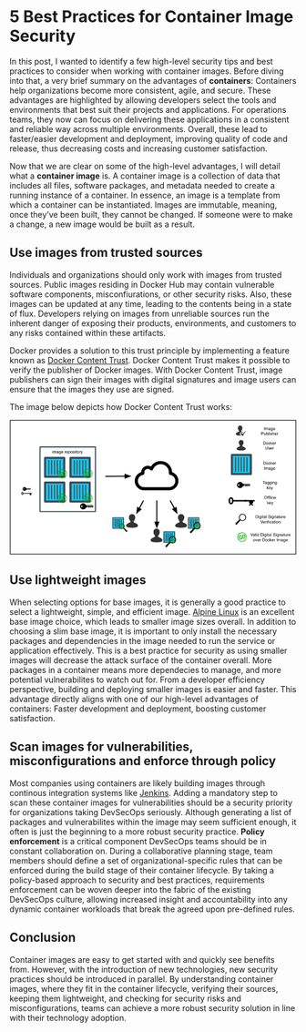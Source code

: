 # 5 Best Practices for Container Image Security

In this post, I wanted to identify a few high-level security tips and best practices to consider when working with container images. Before diving into that, a very brief summary on the advantages of **containers**: Containers help organizations become more consistent, agile, and secure. These advantages are highlighted by allowing developers select the tools and environments that best suit their projects and applications. For operations teams, they now can focus on delivering these applications in a consistent and reliable way across multiple environments. Overall, these lead to faster/easier development and deployment, improving quality of code and release, thus decreasing costs and increasing customer satisfaction.

Now that we are clear on some of the high-level advantages, I will detail what a **container image** is. A container image is a collection of data that includes all files, software packages, and metadata needed to create a running instance of a container. In essence, an image is a template from which a container can be instantiated. Images are immutable, meaning, once they’ve been built, they cannot be changed. If someone were to make a change, a new image would be built as a result.

## Use images from trusted sources

Individuals and organizations should only work with images from trusted sources. Public images residing in Docker Hub may contain vulnerable software components, misconfiurations, or other security risks. Also, these images can be updated at any time, leading to the contents being in a state of flux. Developers relying on images from unreliable sources run the inherent danger of exposing their products, environments, and customers to any risks contained within these artifacts. 

Docker provides a solution to this trust principle by implementing a feature known as [Docker Content Trust](https://docs.docker.com/engine/security/trust/content_trust/). Docker Content Trust makes it possible to verify the publisher of Docker images. With Docker Content Trust, image publishers can sign their images with digital signatures and image users can ensure that the images they use are signed. 

The image below depicts how Docker Content Trust works:

![alt text](images/dct1.png)

## Use lightweight images

When selecting options for base images, it is generally a good practice to select a lightweight, simple, and efficient image.  [Alpine Linux](https://hub.docker.com/_/alpine) is an excellent base image choice, which leads to smaller image sizes overall. In addition to choosing a slim base image, it is important to only install the necessary packages and dependencies in the image needed to run the service or application effectively. This is a best practice for security as using smaller images will decrease the attack surface of the container overall. More packages in a container means more dependecies to manage, and more potential vulnerabilites to watch out for. From a developer efficiency perspective, building and deploying smaller images is easier and faster. This advantage directly aligns with one of our high-level advantages of containers: Faster development and deployment, boosting customer satisfaction.

## Scan images for vulnerabilities, misconfigurations and enforce through policy

Most companies using containers are likely building images through continous integration systems like [Jenkins](https://jenkins.io/). Adding a mandatory step to scan these container images for vulnerabilities should be a security priority for organizations taking DevSecOps seriously. Although generating a list of packages and vulnerabilites within the image may seem sufficient enough, it often is just the beginning to a more robust security practice. **Policy enforcement** is a critical component DevSecOps teams should be in constant collaboration on. During a collaborative planning stage, team members should define a set of organizational-specific rules that can be enforced during the build stage of their container lifecycle. By taking a policy-based approach to security and best practices, requirements enforcement can be woven deeper into the fabric of the existing DevSecOps culture, allowing increased insight and accountability into any dynamic container workloads that break the agreed upon pre-defined rules.

## Conclusion

Container images are easy to get started with and quickly see benefits from. However, with the introduction of new technologies, new security practices should be introduced in parallel. By understanding container images, where they fit in the container lifecycle, verifying their sources, keeping them lightweight, and checking for security risks and misconfigurations, teams can achieve a more robust security solution in line with their technology adoption. 